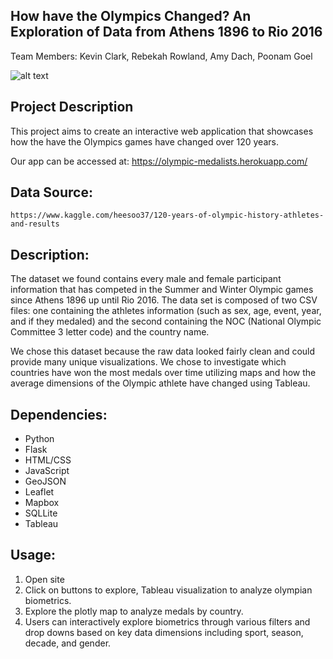 ## How have the Olympics Changed? An Exploration of Data from Athens 1896 to Rio 2016
Team Members: Kevin Clark, Rebekah Rowland, Amy Dach, Poonam Goel

![alt text](https://stillmed.olympic.org/media/Images/OlympicOrg/IOC/The_Organisation/The-Olympic-Rings/Olympic_rings_TM_c_IOC_All_rights_reserved_1.jpg?interpolation=lanczos-none&resize=1400:*)

## Project Description

This project aims to create an interactive web application that showcases how the have the Olympics games have changed over 120 years. 

Our app can be accessed at: https://olympic-medalists.herokuapp.com/

## Data Source:
```
https://www.kaggle.com/heesoo37/120-years-of-olympic-history-athletes-and-results 
``` 
## Description:
The dataset we found contains every male and female participant information that has competed in the Summer and Winter Olympic games since Athens 1896 up until Rio 2016. The data set is composed of two CSV files: one containing the athletes information (such as sex, age, event, year, and if they medaled) and the second containing the NOC (National Olympic Committee 3 letter code) and the country name. 

We chose this dataset because the raw data looked fairly clean and could provide many unique visualizations. We chose to investigate which countries have won the most medals over time utilizing maps and how the average dimensions of the Olympic athlete have changed using Tableau.

## Dependencies:

* Python 
* Flask 
* HTML/CSS
* JavaScript
* GeoJSON
* Leaflet 
* Mapbox
* SQLLite
* Tableau

## Usage:

1. Open site 
2. Click on buttons to explore, Tableau visualization to analyze olympian biometrics.  
3. Explore the plotly map to analyze medals by country.
4. Users can interactively explore biometrics through various filters and drop downs based on key data dimensions including sport, season, decade, and gender.
